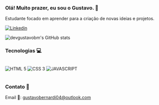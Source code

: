 ### Olá! Muito prazer, eu sou o Gustavo. 👋
Estudante focado em aprender para a criação de novas ideias e projetos.

[![Linkedin](https://img.shields.io/badge/LinkedIn-0077B5?style=for-the-badge&logo=linkedin&logoColor=white)](https://www.linkedin.com/in/gustavo-bernardi-mendon%C3%A7a-a01228252/)

![devgustavobm's GitHub stats](https://github-readme-stats.vercel.app/api?username=devgustavobm&show_icons=true&theme=dark&locale=pt-br)

### Tecnologias 💻

<div style="display": inline_block><br/>
    <img alt="HTML 5" src="https://img.shields.io/badge/HTML5-E34F26?style=for-the-badge&logo=html5&logoColor=white">
    <img alt="CSS 3" src="https://img.shields.io/badge/CSS3-1572B6?style=for-the-badge&logo=css3&logoColor=white">
    <img alt="JAVASCRIPT" src="https://img.shields.io/badge/JavaScript-F7DF1E?style=for-the-badge&logo=javascript&logoColor=black">
</div><br/>

 ### Contato 📧

Email 📧: gustavobernardi04@outlook.com
